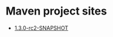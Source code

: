 # Maven project sites

<ul>
    <li><a href="{{ site.baseurl }}/1.3.0-rc2-SNAPSHOT/index.html">1.3.0-rc2-SNAPSHOT</a></li>
</ul>
